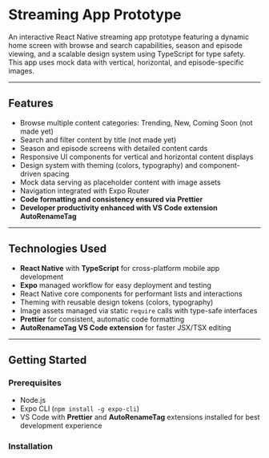 # Streaming App Prototype

An interactive React Native streaming app prototype featuring a dynamic home screen with browse and search capabilities, season and episode viewing, and a scalable design system using TypeScript for type safety. This app uses mock data with vertical, horizontal, and episode-specific images.

---

## Features

- Browse multiple content categories: Trending, New, Coming Soon (not made yet)
- Search and filter content by title (not made yet)
- Season and episode screens with detailed content cards
- Responsive UI components for vertical and horizontal content displays
- Design system with theming (colors, typography) and component-driven spacing
- Mock data serving as placeholder content with image assets
- Navigation integrated with Expo Router
- **Code formatting and consistency ensured via Prettier**
- **Developer productivity enhanced with VS Code extension AutoRenameTag**

---

## Technologies Used

- **React Native** with **TypeScript** for cross-platform mobile app development
- **Expo** managed workflow for easy deployment and testing
- React Native core components for performant lists and interactions
- Theming with reusable design tokens (colors, typography)
- Image assets managed via static `require` calls with type-safe interfaces
- **Prettier** for consistent, automatic code formatting
- **AutoRenameTag VS Code extension** for faster JSX/TSX editing

---

## Getting Started

### Prerequisites

- Node.js
- Expo CLI (`npm install -g expo-cli`)
- VS Code with **Prettier** and **AutoRenameTag** extensions installed for best development experience

### Installation
